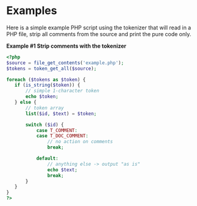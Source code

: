 Examples
========

Here is a simple example PHP script using the tokenizer that will read
in a PHP file, strip all comments from the source and print the pure
code only.

**Example \#1 Strip comments with the tokenizer**

``` php
<?php
$source = file_get_contents('example.php');
$tokens = token_get_all($source);

foreach ($tokens as $token) {
   if (is_string($token)) {
       // simple 1-character token
       echo $token;
   } else {
       // token array
       list($id, $text) = $token;

       switch ($id) { 
           case T_COMMENT: 
           case T_DOC_COMMENT:
               // no action on comments
               break;

           default:
               // anything else -> output "as is"
               echo $text;
               break;
       }
   }
}
?>
```
